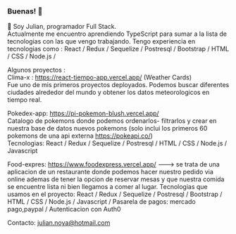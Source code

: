### Buenas! 👋
🔭 Soy Julian, programador Full Stack. <br> 
Actualmente me encuentro aprendiendo TypeScript para sumar a la lista de tecnologias con las que vengo trabajando. 
Tengo experiencia en tecnologias como : React / Redux / Sequelize / Postresql / Bootstrap / HTML / CSS / Node.js /


Algunos proyectos : <br>
Clima-x :  https://react-tiempo-app.vercel.app/ (Weather Cards) <br>
Fue uno de mis primeros proyectos deployados. Podemos buscar diferentes ciudades alrededor del mundo y obtener los datos meteorologicos en tiempo real.

Pokedex-app: https://pi-pokemon-blush.vercel.app/ <br>
Catalogo de pokemons donde podemos ordenarlos- filtrarlos y crear en nuestra base de datos nuevos pokemons (solo inclui los primeros 60 pokemons de una api externa https://pokeapi.co/) <br>
Tecnologias: React / Redux / Sequelize / Postresql / HTML / CSS / Node.js / Javascript


Food-expres: https://www.foodexpress.vercel.app/ ---> se trata de una aplicacion de un restaurante donde podemos hacer nuestro pedido via online ademas de tener la opcion de reservar mesas y que nuestra comida se encuentre lista ni bien llegamos a comer al lugar. 
Tecnologias que usamos en el proyecto: 
React / Redux / Sequelize / Postresql / Bootstrap / HTML / CSS / Node.js / Javascript / Pasarela de pagos: mercado pago,paypal / Autenticacion con Auth0





Contacto: julian.noya@hotmail.com
<!--
**julian-ncanziani/julian-ncanziani** is a ✨ _special_ ✨ repository because its `README.md` (this file) appears on your GitHub profile.

Here are some ideas to get you started:

- 🔭 I’m currently working on ...
- 🌱 I’m currently learning ...
- 👯 I’m looking to collaborate on ...
- 🤔 I’m looking for help with ...
- 💬 Ask me about ...
- 📫 How to reach me: ...
- 😄 Pronouns: ...
- ⚡ Fun fact: ...
-->
